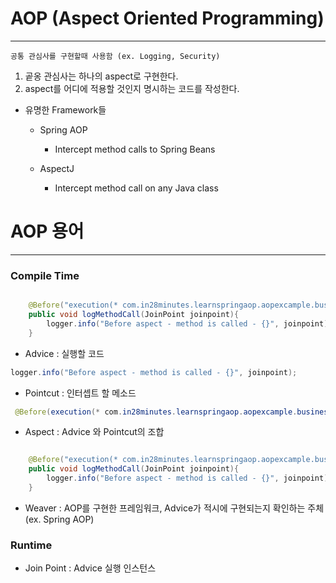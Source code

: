 # AOP (Aspect Oriented Programming)

-----


~~~
공통 관심사를 구현할때 사용함 (ex. Logging, Security)
~~~


1. 곹옹 관심사는 하나의 aspect로 구현한다.
2. aspect를 어디에 적용할 것인지 명시하는 코드를 작성한다.


- 유명한 Framework들

    - Spring AOP

        - Intercept method calls to Spring Beans
    - AspectJ

        - Intercept method call on any Java class



# AOP 용어

-------

### Compile Time


~~~Java

    @Before("execution(* com.in28minutes.learnspringaop.aopexcample.business.*.*(..))")
    public void logMethodCall(JoinPoint joinpoint){
        logger.info("Before aspect - method is called - {}", joinpoint);
    }
~~~

- Advice : 실행할 코드


~~~Java
logger.info("Before aspect - method is called - {}", joinpoint);
~~~

- Pointcut : 인터셉트 할 메소드


~~~java
 @Before(execution(* com.in28minutes.learnspringaop.aopexcample.business.*.*(..)))
~~~


- Aspect : Advice 와 Pointcut의 조합
~~~Java

    @Before("execution(* com.in28minutes.learnspringaop.aopexcample.business.*.*(..))")
    public void logMethodCall(JoinPoint joinpoint){
        logger.info("Before aspect - method is called - {}", joinpoint);
    }
~~~


- Weaver : AOP를 구현한 프레임워크, Advice가 적시에 구현되는지 확인하는 주체 (ex. Spring AOP)



### Runtime


- Join Point : Advice 실행 인스턴스
